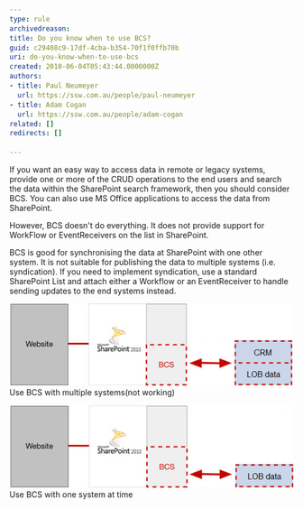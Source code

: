 ```yaml
---
type: rule
archivedreason: 
title: Do you know when to use BCS?
guid: c29408c9-17df-4cba-b354-70f1f0ffb70b
uri: do-you-know-when-to-use-bcs
created: 2010-06-04T05:43:44.0000000Z
authors:
- title: Paul Neumeyer
  url: https://ssw.com.au/people/paul-neumeyer
- title: Adam Cogan
  url: https://ssw.com.au/people/adam-cogan
related: []
redirects: []

---
```


If you want an easy way to access data in remote or legacy systems, provide one or more of the CRUD operations to the end users and search the data within the SharePoint search framework, then you should consider BCS. You can also use MS Office applications to access the data from SharePoint.

 However, BCS doesn't do everything.  It does not provide support for WorkFlow or EventReceivers on the list in SharePoint.  

 BCS is good for synchronising the data at SharePoint with one other system.  It is not suitable for publishing the data to multiple systems (i.e. syndication). If you need to implement syndication, use a standard SharePoint List and attach either a Workflow or an EventReceiver to handle sending updates to the end systems instead.


<!--endintro-->



![](BCSBadExample.jpg) 
<font class="ms-rteCustom-FigureBad">Use BCS with multiple systems(not working)<br></font>


![](BCSGoodExample.jpg)
<font class="ms-rteCustom-FigureGood">Use BCS with one system at time</font>
